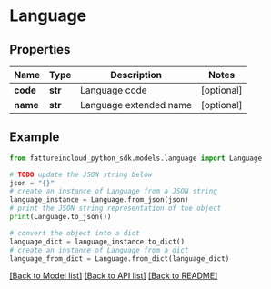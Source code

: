 # Language


## Properties

Name | Type | Description | Notes
------------ | ------------- | ------------- | -------------
**code** | **str** | Language code | [optional] 
**name** | **str** | Language extended name | [optional] 

## Example

```python
from fattureincloud_python_sdk.models.language import Language

# TODO update the JSON string below
json = "{}"
# create an instance of Language from a JSON string
language_instance = Language.from_json(json)
# print the JSON string representation of the object
print(Language.to_json())

# convert the object into a dict
language_dict = language_instance.to_dict()
# create an instance of Language from a dict
language_from_dict = Language.from_dict(language_dict)
```
[[Back to Model list]](../README.md#documentation-for-models) [[Back to API list]](../README.md#documentation-for-api-endpoints) [[Back to README]](../README.md)


